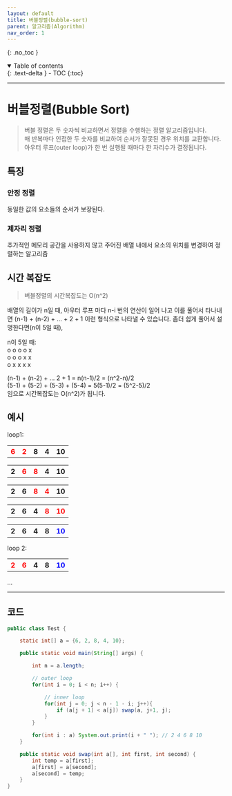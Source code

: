 ```yaml
---
layout: default
title: 버블정렬(bubble-sort)
parent: 알고리즘(Algorithm)
nav_order: 1
---
```

{: .no_toc }
<details open markdown="block">
  <summary>
    Table of contents
  </summary>
  {: .text-delta }
- TOC
{:toc}
</details>

---

# 버블정렬(Bubble Sort)

> 버블 정렬은 두 숫자씩 비교하면서 정렬을 수행하는 정렬 알고리즘입니다.  
매 반복마다 인접한 두 숫자를 비교하여 순서가 잘못된 경우 위치를 교환합니다. 
아우터 루프(outer loop)가 한 번 실행될 때마다 한 자리수가 결정됩니다.

## 특징
### 안정 정렬
동일한 값의 요소들의 순서가 보장된다.  
### 제자리 정렬
추가적인 메모리 공간을 사용하지 않고 주어진 배열 내에서
요소의 위치를 변경하여 정렬하는 알고리즘

## 시간 복잡도
> 버블정렬의 시간복잡도는 O(n^2)

배열의 길이가 n일 때, 아우터 루프 마다 n-i 번의 연산이 일어 나고 이를 풀어서 타나내면
(n-1) + (n-2) + ... + 2 + 1 이런 형식으로 나타낼 수 있습니다.
좀더 쉽게 풀어서 설명한다면(n이 5일 때),

n이 5일 때:  
o o o o x  
o o o x x  
o x x x x

(n-1) + (n-2) + ... 2 + 1 = n(n-1)/2 = (n^2-n)/2  
(5-1) + (5-2) + (5-3) + (5-4) = 5(5-1)/2 = (5^2-5)/2  
임으로 시간복잡도는 O(n^2)가 됩니다.

## 예시
loop1:

<table>
  <tr>
    <th><span style="color:red;">6</span></th>
    <th><span style="color:red;">2</span></th>
    <th>8</th>
    <th>4</th>
    <th>10</th>
  </tr>
</table>

<table>
  <tr>
    <th>2</th>
    <th><span style="color:red;">6</span></th>
    <th><span style="color:red;">8</span></th>
    <th>4</th>
    <th>10</th>
  </tr>
</table>

<table>
  <tr>
    <th>2</th>
    <th>6</th>
    <th><span style="color:red;">8</span></th>
    <th><span style="color:red;">4</span></th>
    <th>10</th>
  </tr>
</table>

<table>
  <tr>
    <th>2</th>
    <th>6</th>
    <th>4</th>
    <th><span style="color:red;">8</span></th>
    <th><span style="color:red;">10</span></th>
  </tr>
</table>

<table>
  <tr>
    <th>2</th>
    <th>6</th>
    <th>4</th>
    <th>8</th>
    <th><span style="color:blue;">10</span></th>
  </tr>
</table>

loop 2:

<table>
  <tr>
    <th><span style="color:red;">2</span></th>
    <th><span style="color:red;">6</span></th>
    <th>4</th>
    <th>8</th>
    <th><span style="color:blue;">10</span></th>
  </tr>
</table>
...

---

## 코드
```java
public class Test {

    static int[] a = {6, 2, 8, 4, 10};

    public static void main(String[] args) {

        int n = a.length;

        // outer loop
        for(int i = 0; i < n; i++) {

            // inner loop
            for(int j = 0; j < n - 1 - i; j++){
                if (a[j + 1] < a[j]) swap(a, j+1, j);
            }
        }

        for(int i : a) System.out.print(i + " "); // 2 4 6 8 10
    }

    public static void swap(int a[], int first, int second) {
        int temp = a[first];
        a[first] = a[second];
        a[second] = temp;
    }
}

```
